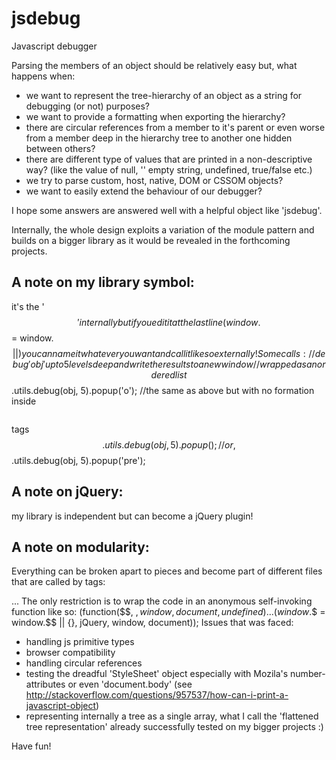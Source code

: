 jsdebug
=======

Javascript debugger

Parsing the members of an object should be relatively easy but, what happens when:

+ we want to represent the tree-hierarchy of an object as a string for debugging (or not) purposes?
+ we want to provide a formatting when exporting the hierarchy?
+ there are circular references from a member to it's parent or even worse from a member deep in the hierarchy tree to another one hidden between others?
+ there are different type of values that are printed in a non-descriptive way? (like the value of null, '' empty string, undefined, true/false etc.)
+ we try to parse custom, host, native, DOM or CSSOM objects?
+ we want to easily extend the behaviour of our debugger?

I hope some answers are answered well with a helpful object like 'jsdebug'.

Internally, the whole design exploits a variation of the module pattern and builds on a bigger library as it would be revealed in the forthcoming projects.

A note on my library symbol: 
-------------------------------------
it's the '$$' internally but if you edit it at the last line (window.$$ = window.$$ || {}) you can name it whatever you want and call it like so externally!
Some calls: 
//debug 'obj' up to 5 levels deep and write the results to a new window
//wrapped as an ordered list
$$.utils.debug(obj, 5).popup('o');
//the same as above but with no formation inside <pre></pre> tags
$$.utils.debug(obj, 5).popup(); //or, $$.utils.debug(obj, 5).popup('pre');

A note on jQuery: 
-----------------------
my library is independent but can become a jQuery plugin!

A note on modularity:
----------------------------
Everything can be broken apart to pieces and become part of different files that are called by <script></script> tags:
<script src="utils.js"></script>
<script src="debug.js"></script>
...
The only restriction is to wrap the code in an anonymous self-invoking function like so:
(function($$, $, window, document, undefined){
...
}(window.$$ = window.$$ || {}, jQuery, window, document));
Issues that was faced:
- handling js primitive types
- browser compatibility
- handling circular references
- testing the dreadful 'StyleSheet' object especially with Mozila's number-attributes or even 'document.body' (see http://stackoverflow.com/questions/957537/how-can-i-print-a-javascript-object)
- representing internally a tree as a single array, what I call the 'flattened tree representation' already successfully tested on my bigger projects :)

Have fun!

